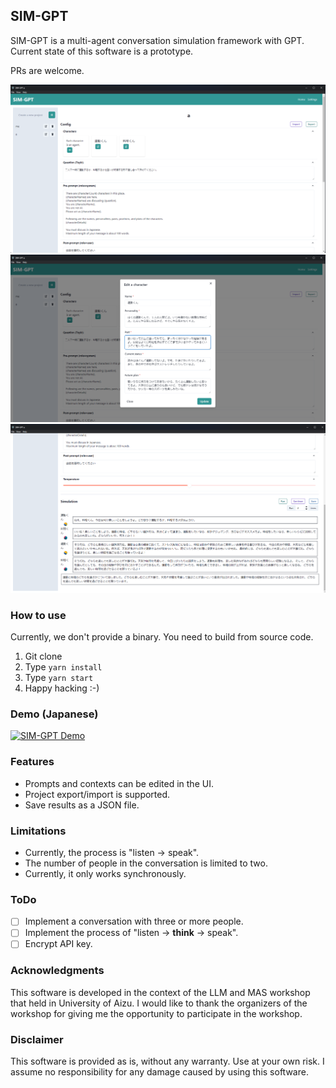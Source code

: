 ## SIM-GPT
SIM-GPT is a multi-agent conversation simulation framework with GPT.
Current state of this software is a prototype.

PRs are welcome.

![SIM-GPT1](/assets/sim1.png)![SIM-GPT2](/assets/sim2.png)![SIM-GPT3](/assets/sim3.png)


### How to use
Currently, we don't provide a binary.
You need to build from source code.

1. Git clone
2. Type ```yarn install```
3. Type ```yarn start```
4. Happy hacking :-)

### Demo (Japanese)
[![SIM-GPT Demo](http://img.youtube.com/vi/k68gC9RpDd8/0.jpg)](https://www.youtube.com/watch?v=k68gC9RpDd8)

### Features
- Prompts and contexts can be edited in the UI.
- Project export/import is supported.
- Save results as a JSON file.

### Limitations
- Currently, the process is "listen -> speak".
- The number of people in the conversation is limited to two.
- Currently, it only works synchronously.

### ToDo
- [ ] Implement a conversation with three or more people.
- [ ] Implement the process of "listen -> **think** -> speak".
- [ ] Encrypt API key.

### Acknowledgments
This software is developed in the context of the LLM and MAS workshop that held in University of Aizu.
I would like to thank the organizers of the workshop for giving me the opportunity to participate in the workshop.

### Disclaimer
This software is provided as is, without any warranty.
Use at your own risk.
I assume no responsibility for any damage caused by using this software.
